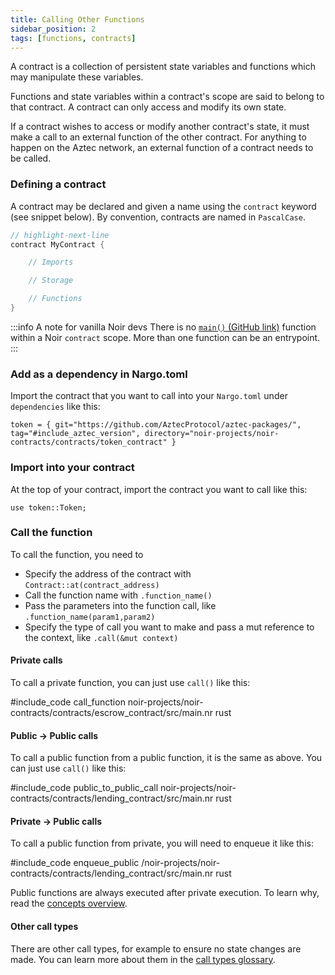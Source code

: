 ```yaml
---
title: Calling Other Functions
sidebar_position: 2
tags: [functions, contracts]
---
```



A contract is a collection of persistent state variables and functions which may manipulate these variables. 

Functions and state variables within a contract's scope are said to belong to that contract. A contract can only access and modify its own state.

If a contract wishes to access or modify another contract's state, it must make a call to an external function of the other contract. For anything to happen on the Aztec network, an external function of a contract needs to be called.

### Defining a contract

A contract may be declared and given a name using the `contract` keyword (see snippet below). By convention, contracts are named in `PascalCase`.

```rust title="contract keyword"
// highlight-next-line
contract MyContract {

    // Imports 

    // Storage 

    // Functions
}
```
:::info A note for vanilla Noir devs
There is no [`main()` (GitHub link)](https://noir-lang.org/docs/getting_started/project_breakdown/#mainnr) function within a Noir `contract` scope. More than one function can be an entrypoint.
:::

### Add as a dependency in Nargo.toml

Import the contract that you want to call into your `Nargo.toml` under `dependencies` like this:

```
token = { git="https://github.com/AztecProtocol/aztec-packages/", tag="#include_aztec_version", directory="noir-projects/noir-contracts/contracts/token_contract" }
```

### Import into your contract

At the top of your contract, import the contract you want to call like this:

```
use token::Token;
```

### Call the function

To call the function, you need to

- Specify the address of the contract with `Contract::at(contract_address)`
- Call the function name with `.function_name()`
- Pass the parameters into the function call, like `.function_name(param1,param2)`
- Specify the type of call you want to make and pass a mut reference to the context, like `.call(&mut context)` 

#### Private calls

To call a private function, you can just use `call()` like this:

#include_code call_function noir-projects/noir-contracts/contracts/escrow_contract/src/main.nr rust

#### Public -> Public calls

To call a public function from a public function, it is the same as above. You can just use `call()` like this:

#include_code public_to_public_call noir-projects/noir-contracts/contracts/lending_contract/src/main.nr rust

#### Private -> Public calls

To call a public function from private, you will need to enqueue it like this:

#include_code enqueue_public /noir-projects/noir-contracts/contracts/lending_contract/src/main.nr rust

Public functions are always executed after private execution. To learn why, read the [concepts overview](../../../../aztec/index.md).

#### Other call types

There are other call types, for example to ensure no state changes are made. You can learn more about them in the [call types glossary](../../../../aztec/glossary/call_types.md). 


